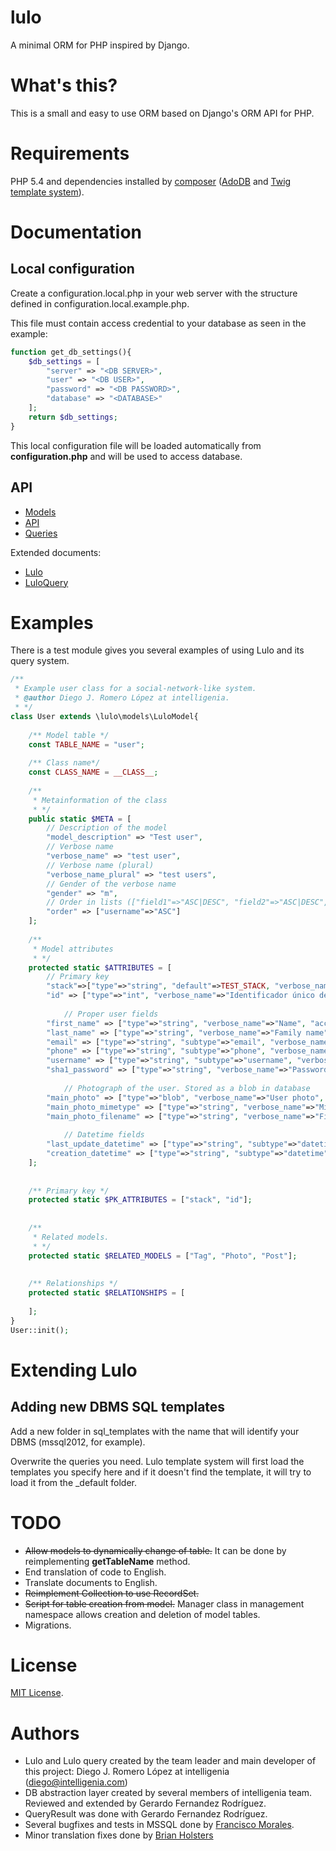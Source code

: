 # lulo
A minimal ORM for PHP inspired by Django.

# What's this?
This is a small and easy to use ORM based on Django's ORM API for PHP.

# Requirements
PHP 5.4 and dependencies installed by [composer](https://getcomposer.org/) ([AdoDB](http://adodb.org/dokuwiki/doku.php) and [Twig template system](http://twig.sensiolabs.org/)).

# Documentation

## Local configuration
Create a configuration.local.php in your web server with the structure defined in configuration.local.example.php.

This file must contain access credential to your database as seen in the example:

```php
function get_db_settings(){
    $db_settings = [
        "server" => "<DB SERVER>",
        "user" => "<DB USER>",
        "password" => "<DB PASSWORD>",
        "database" => "<DATABASE>"
    ];
    return $db_settings;
}
```

This local configuration file will be loaded automatically from **configuration.php** and will be used to access database.

## API

- [Models](docs/models.md)
- [API](docs/model_api.md)
- [Queries](docs/queries.md)

Extended documents:
- [Lulo](docs/Lulo-ES.pdf)
- [LuloQuery](docs/LuloQuery-ES.pdf)


# Examples

There is a test module gives you several examples of using Lulo and its query system.

```php
/**
 * Example user class for a social-network-like system.
 * @author Diego J. Romero López at intelligenia.
 * */
class User extends \lulo\models\LuloModel{
	
	/** Model table */
	const TABLE_NAME = "user";
	
	/** Class name*/
	const CLASS_NAME = __CLASS__;
	
	/**
	 * Metainformation of the class
	 * */
	public static $META = [
		// Description of the model
		"model_description" => "Test user",
		// Verbose name
		"verbose_name" => "test user",
		// Verbose name (plural)
		"verbose_name_plural" => "test users",
		// Gender of the verbose name
		"gender" => "m",
		// Order in lists (["field1"=>"ASC|DESC", "field2"=>"ASC|DESC", ...])
		"order" => ["username"=>"ASC"]
	];
	
	/**
	 * Model attributes
	 * */
	protected static $ATTRIBUTES = [
		// Primary key
		"stack"=>["type"=>"string", "default"=>TEST_STACK, "verbose_name"=>"User dependant stack", "auto"=>true],
		"id" => ["type"=>"int", "verbose_name"=>"Identificador único del usuario", "auto"=>true],
		
        	// Proper user fields
		"first_name" => ["type"=>"string", "verbose_name"=>"Name", "access"=>"rw"],
		"last_name" => ["type"=>"string", "verbose_name"=>"Family name"],
		"email" => ["type"=>"string", "subtype"=>"email", "verbose_name"=>"E-Mail"],
		"phone" => ["type"=>"string", "subtype"=>"phone", "verbose_name"=>"User telepohone number", "null"=>true, "default"=>null],
		"username" => ["type"=>"string", "subtype"=>"username", "verbose_name"=>"Username"],
		"sha1_password" => ["type"=>"string", "verbose_name"=>"Password"],
		
        	// Photograph of the user. Stored as a blob in database
		"main_photo" => ["type"=>"blob", "verbose_name"=>"User photo", "null"=>true, "default"=>null],
		"main_photo_mimetype" => ["type"=>"string", "verbose_name"=>"Mimetype of main_photo", "default" =>"application/octet-stream"],
		"main_photo_filename" => ["type"=>"string", "verbose_name"=>"Filename of main_photo", "null"=>true, "default"=>null],
		
        	// Datetime fields
		"last_update_datetime" => ["type"=>"string", "subtype"=>"datetime", "verbose_name"=>"Last update of this object", "auto"=>true],
		"creation_datetime" => ["type"=>"string", "subtype"=>"datetime", "verbose_name"=>"Creation datetime of this object", "auto"=>true],
	];
	
	
	/** Primary key */
	protected static $PK_ATTRIBUTES = ["stack", "id"];
	
	
	/**
	 * Related models.
	 * */
	protected static $RELATED_MODELS = ["Tag", "Photo", "Post"];
	
	
	/** Relationships */
	protected static $RELATIONSHIPS = [
	
	];
}
User::init();
```

# Extending Lulo

## Adding new DBMS SQL templates
Add a new folder in sql_templates with the name that will identify your DBMS (mssql2012, for example).

Overwrite the queries you need. Lulo template system will first load the templates you
specify here and if it doesn't find the template, it will try to load it from the _default
folder.


# TODO

- ~~Allow models to dynamically change of table.~~ It can be done by reimplementing **getTableName** method.
- End translation of code to English.
- Translate documents to English.
- ~~Reimplement Collection to use RecordSet.~~
- ~~Script for table creation from model.~~ Manager class in management namespace allows creation and deletion of model tables.
- Migrations.

# License
[MIT License](LICENSE).

# Authors
- Lulo and Lulo query created by the team leader and main developer of this project:
Diego J. Romero López at intelligenia (diego@intelligenia.com)
- DB abstraction layer created by several members of intelligenia team. Reviewed and extended by Gerardo Fernandez Rodríguez.
- QueryResult was done with Gerardo Fernandez Rodríguez.
- Several bugfixes and tests in MSSQL done by [Francisco Morales](https://github.com/moralesgea).
- Minor translation fixes done by [Brian Holsters](https://github.com/brian-holsters)
